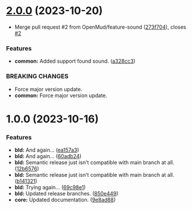 # [2.0.0](https://github.com/OpenMud/client/compare/v1.0.0...v2.0.0) (2023-10-20)


* Merge pull request #2 from OpenMud/feature-sound ([273f704](https://github.com/OpenMud/client/commit/273f70474f8b4646f7bf22f089f29ebe0a6159b8)), closes [#2](https://github.com/OpenMud/client/issues/2)


### Features

* **common:** Added support found sound. ([a328cc3](https://github.com/OpenMud/client/commit/a328cc349cab75d574a64281cb37ab1402cc0d54))


### BREAKING CHANGES

* Force major version update.
* **common:** Force major version update.

# 1.0.0 (2023-10-16)


### Features

* **bld:** And again... ([ea157a3](https://github.com/OpenMud/client/commit/ea157a36855cd87f4479de8005a9949514759b38))
* **bld:** And again... ([60adb24](https://github.com/OpenMud/client/commit/60adb2461bd5ca10436d41d7a9e42376d4894ecb))
* **bld:** Semantic release just isn't compatible with main branch at all. ([12b6576](https://github.com/OpenMud/client/commit/12b6576943ee82379284812d18be3915a13f5f1b))
* **bld:** Semantic release just isn't compatible with main branch at all. ([b141321](https://github.com/OpenMud/client/commit/b141321ae966259d8be7181a2aa3037d9a4317a4))
* **bld:** Trying again... ([69c98e1](https://github.com/OpenMud/client/commit/69c98e150b34c10a09726af6cf21b8904adab53d))
* **bld:** Updated release branches. ([850e449](https://github.com/OpenMud/client/commit/850e4490f8f0926752450ec43917db07f16f2392))
* **core:** Updated documentation. ([9e8ad88](https://github.com/OpenMud/client/commit/9e8ad88bc79b2bea707063a117ba439e60184ef9))
